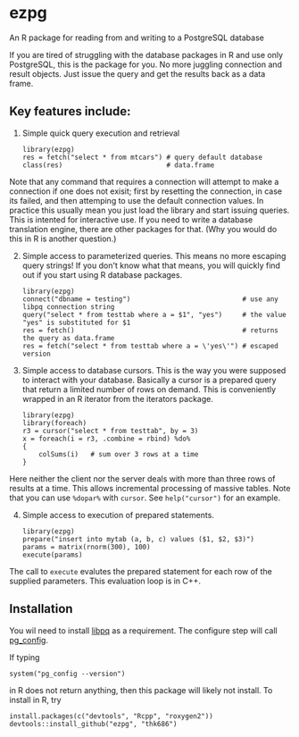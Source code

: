 ezpg
====

An R package for reading from and writing to a PostgreSQL database

If you are tired of struggling with the database packages in R and use only PostgreSQL,
this is the package for you. No more juggling connection and result objects. Just issue
the query and get the results back as a data frame.

Key features include:
---------------------

1. Simple quick query execution and retrieval
    ````
    library(ezpg)
    res = fetch("select * from mtcars") # query default database
    class(res)                          # data.frame
    ````
Note that any command that requires a connection will attempt to make a connection if one does not exisit; first by resetting the connection, in case its failed, and then attemping
to use the default connection values. In practice this usually mean you just load the
library and start issuing queries. This is intented for interactive use. If you need to
write a database translation engine, there are other packages for that. (Why you would
do this in R is another question.)

2. Simple access to parameterized queries. This means no more escaping query strings!
If you don't know what that means, you will quickly find out if you start using R
database packages.
    ````
    library(ezpg)
    connect("dbname = testing")                            # use any libpq connection string
    query("select * from testtab where a = $1", "yes")     # the value "yes" is substituted for $1
    res = fetch()                                          # returns the query as data.frame
    res = fetch("select * from testtab where a = \'yes\'") # escaped version
    ````

3. Simple access to database cursors. This is the way you were supposed to interact
with your database. Basically a cursor is a prepared query that return a limited number
of rows on demand. This is conveniently wrapped in an R iterator from the iterators
package.
    ````
    library(ezpg)
    library(foreach)
    r3 = cursor("select * from testtab", by = 3)
    x = foreach(i = r3, .combine = rbind) %do%
    {
        colSums(i)   # sum over 3 rows at a time
    }
    ````
Here neither the client nor the server deals with more than three rows of results
at a time. This allows incremental processing of massive tables. Note that you can
use `%dopar%` with `cursor`. See `help("cursor")` for an example.

4. Simple access to execution of prepared statements.
    ````
    library(ezpg)
    prepare("insert into mytab (a, b, c) values ($1, $2, $3)")
    params = matrix(rnorm(300), 100)
    execute(params)
    ````
The call to `execute` evalutes the prepared statement for each row of the
supplied parameters. This evaluation loop is in C++.

Installation
------------

You wil need to install [libpq](http://www.postgresql.org/download/) as a requirement.
The configure step will call [pg_config](http://www.postgresql.org/docs/9.1/static/app-pgconfig.html).

If typing

```
system("pg_config --version")
```

in R does not return anything, then this package will likely not install. To install in R, try

```
install.packages(c("devtools", "Rcpp", "roxygen2"))
devtools::install_github("ezpg", "thk686")
```

